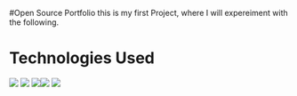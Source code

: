#Open Source Portfolio
this is my first Project, where I will expereiment with the following.
</hr>

# Technologies Used
<img src="https://img.shields.io/badge/HTML5-E34F26.svg?style=for-the-badge&logo=HTML5&logoColor=white"> <img src="https://img.shields.io/badge/Sass-CC6699.svg?style=for-the-badge&logo=Sass&logoColor=white"> <img src="https://img.shields.io/badge/Bootstrap-7952B3.svg?style=for-the-badge&logo=Bootstrap&logoColor=white"><img src="https://img.shields.io/badge/CSS3-1572B6.svg?style=for-the-badge&logo=CSS3&logoColor=white"> <img src="https://img.shields.io/badge/OpenAI-412991.svg?style=for-the-badge&logo=OpenAI&logoColor=white">
